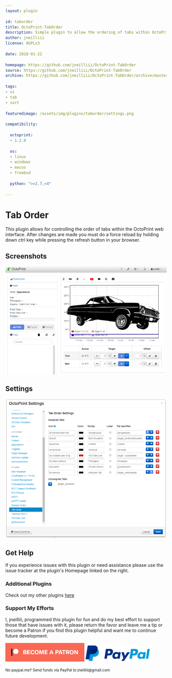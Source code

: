 ```yaml
---
layout: plugin

id: taborder
title: OctoPrint-TabOrder
description: Simple plugin to allow the ordering of tabs within OctoPrint.
author: jneilliii
license: AGPLv3

date: 2018-01-22

homepage: https://github.com/jneilliii/OctoPrint-TabOrder
source: https://github.com/jneilliii/OctoPrint-TabOrder
archive: https://github.com/jneilliii/OctoPrint-TabOrder/archive/master.zip

tags:
- ui
- tab
- sort

featuredimage: /assets/img/plugins/taborder/settings.png

compatibility:

  octoprint:
  - 1.2.0

  os:
  - linux
  - windows
  - macos
  - freebsd

  python: ">=2.7,<4"

---
```


# Tab Order

This plugin allows for controlling the order of tabs within the OctoPrint web interface. After changes are made you must do a force reload by holding down ctrl key while pressing the refresh button in your browser.

## Screenshots

![screenshot](/assets/img/plugins/taborder/screenshot.png)

## Settings

![screenshot](/assets/img/plugins/taborder/settings.png)

## Get Help

If you experience issues with this plugin or need assistance please use the issue tracker at the plugin's Homepage linked on the right.

### Additional Plugins

Check out my other plugins [here](https://plugins.octoprint.org/by_author/#jneilliii)

### Support My Efforts
I, jneilliii, programmed this plugin for fun and do my best effort to support those that have issues with it, please return the favor and leave me a tip or become a Patron if you find this plugin helpful and want me to continue future development.

[![Patreon](/assets/img/plugins/taborder/patreon-with-text-new.png)](https://www.patreon.com/jneilliii) [![paypal](/assets/img/plugins/taborder/paypal-with-text.png)](https://paypal.me/jneilliii)

<small>No paypal.me? Send funds via PayPal to jneilliii&#64;gmail&#46;com</small>



